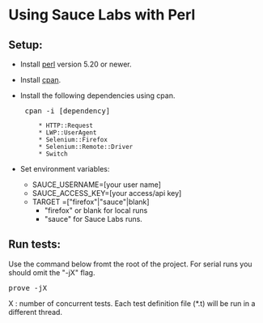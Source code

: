 Using Sauce Labs with Perl
===========================

## Setup:

* Install [perl](http://www.perl.org) version 5.20 or newer.
* Install [cpan](http://www.cpan.org/).
* Install the following dependencies using cpan.
    <pre> cpan -i [dependency] </pre>
   
           * HTTP::Request
           * LWP::UserAgent
           * Selenium::Firefox
           * Selenium::Remote::Driver
           * Switch

* Set environment variables:
    * SAUCE_USERNAME=[your user name]
    * SAUCE_ACCESS_KEY=[your access/api key]
    * TARGET =["firefox"|"sauce"|blank]
        * "firefox" or blank  for local runs
        * "sauce" for Sauce Labs runs.
        
## Run tests:
Use the command below fromt the root of the project. For serial runs you should omit the "-jX" flag.
<pre>prove -jX</pre>
X : number of concurrent tests. 
Each test definition file (*.t) will be run in a different thread.